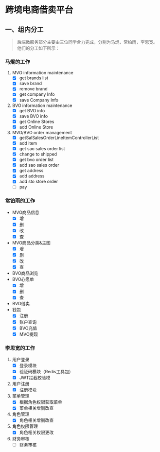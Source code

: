 

# 跨境电商借卖平台


## 一、组内分工
> 后端微服务部分主要由三位同学合力完成，分别为马焜，常柏雨，李思宽。
> 他们的分工如下所示：

### 马焜的工作
1. MVO information maintenance
   - [x] get brands list
   - [x] save brand
   - [x] remove brand
   - [x] get company Info
   - [x] save Company Info
2. BVO information maintenance
   - [x] get BVO info
   - [x] save BVO info
   - [x] get Online Stores
   - [x] add Online Store
3. MVO/BVO order management
   - [x] getSalSalesOrderLineItemControllerList
   - [x] add item
   - [x] get sao sales order list
   - [x] change to shipped
   - [x] get bvo order list
   - [x] add sao sales order
   - [x] get address
   - [x] add address
   - [x] add sto store order
   - [ ] pay

### 常铂雨的工作
- MVO商品信息
   - [x] 增
   - [x] 删
   - [x] 改
   - [x] 查
- MVO商品分类&主图
   - [x] 增
   - [x] 删
   - [x] 改
   - [x] 查
- BVO商品浏览
- BVO心愿单
   - [x] 增
   - [x] 删
   - [x] 查
- BVO借卖
- 钱包
   - [x] 注册
   - [x] 账户查询
   - [x] BVO充值
   - [x] MVO提现

### 李思宽的工作

1. 用户登录
   - [x] 登录模块
   - [x] 验证码模块（Redis工具包）
   - [x] JWT拦截校验模

2. 用户注册
   - [x] 注册模块

3. 菜单管理
   - [x] 根据角色权限获取菜单
   - [x] 菜单相关增删改查
4. 角色管理
   - [x] 角色相关增删改查

5. 角色权限管理
   - [x] 角色相关权限更改
6. 财务审核
   - [ ] 财务审核
